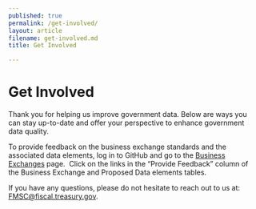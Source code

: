 ```yaml
---
published: true
permalink: /get-involved/
layout: article
filename: get-involved.md
title: Get Involved

---
```


# Get Involved

Thank you for helping us improve government data. Below are ways you can stay up-to-date and offer your perspective to enhance government data quality.

To provide feedback on the business exchange standards and the associated data elements, log in to GitHub and go to the [Business Exchanges]({{site.baseurl}}/business-exchange-standards) page.  Click on the links in the “Provide Feedback” column of the Business Exchange and Proposed Data elements tables.

If you have any questions, please do not hesitate to reach out to us at: <a href="mailto:FMSC@fiscal.treasury.gov?subject=Feedback on Business Exchange Standards&amp;amp;body=Business Exchange Standard: Data Element: ">FMSC@fiscal.treasury.gov</a>.

